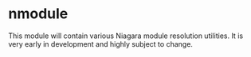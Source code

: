 nmodule
=======

This module will contain various Niagara module resolution utilities. It is
very early in development and highly subject to change.